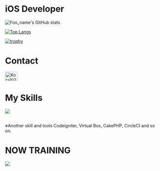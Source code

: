 # iOS Developer

![Foo_name's GitHub stats](https://github-readme-stats.vercel.app/api?username=Kota1021&show_icons=true&theme=vue-dark)

[![Top Langs](https://github-readme-stats.vercel.app/api/top-langs/?username=Kota1021&layout=compact&theme=vue-dark)](https://github.com/anuraghazra/github-readme-stats)

[![trophy](https://github-profile-trophy.vercel.app/?username=Kota1021&theme=discord)](https://github.com/ryo-ma/github-profile-trophy)

# Contact

<p align="left">
<a href="https://twitter.com/Kota1021" target="blank"><img align="center" src="https://raw.githubusercontent.com/rahuldkjain/github-profile-readme-generator/master/src/images/icons/Social/twitter.svg" alt="Kota1021" height="30" width="40" /></a>
</p>

# My Skills

<img src="https://skillicons.dev/icons?i=swift,html,javascript,git,github" /> <br /><br />

  ※Another skill and tools
  Codeigniter, Virtual Box, CakePHP, CircleCI and so on.
  
# NOW TRAINING

<img src="https://skillicons.dev/icons?i=swift,html,javascript,git,github" /> <br /><br />
